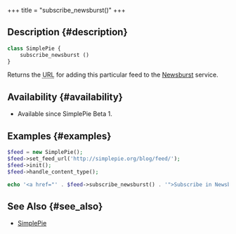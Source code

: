 +++
title = "subscribe_newsburst()"
+++

## Description {#description}

```php
class SimplePie {
    subscribe_newsburst ()
}
```

Returns the <abbr title="Uniform Resource Locator">URL</abbr> for adding this particular feed to the [Newsburst](http://newsburst.com/) service.

## Availability {#availability}

- Available since SimplePie Beta 1.

## Examples {#examples}

```php
$feed = new SimplePie();
$feed->set_feed_url('http://simplepie.org/blog/feed/');
$feed->init();
$feed->handle_content_type();

echo '<a href="' . $feed->subscribe_newsburst() . '">Subscribe in Newsburst</a>';
```

## See Also {#see_also}

- [SimplePie](@/wiki/reference/simplepie/_index.md)
